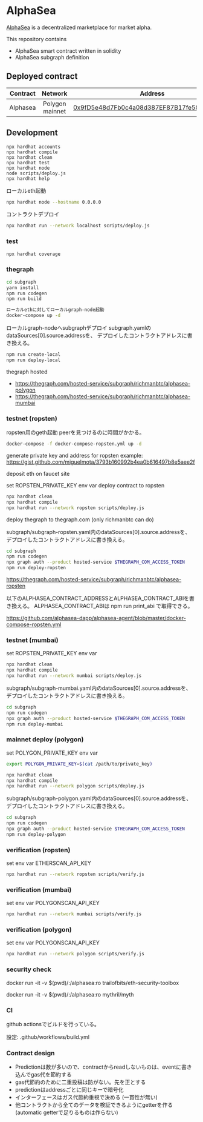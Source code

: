 # AlphaSea

[AlphaSea](https://alphasea.io/) is a decentralized marketplace for market alpha.

This repository contains

- AlphaSea smart contract written in solidity
- AlphaSea subgraph definition

## Deployed contract

|Contract|Network|Address|
|:-:|:-:|:-:|
|Alphasea|Polygon mainnet|[0x9fD5e48d7Fb0c4a08d387EF87B17fe5861DB0506](https://polygonscan.com/address/0x9fD5e48d7Fb0c4a08d387EF87B17fe5861DB0506#code)|

## Development

```shell
npx hardhat accounts
npx hardhat compile
npx hardhat clean
npx hardhat test
npx hardhat node
node scripts/deploy.js
npx hardhat help
```

ローカルeth起動
```bash
npx hardhat node --hostname 0.0.0.0
```

コントラクトデプロイ
```bash
npx hardhat run --network localhost scripts/deploy.js
```

### test

```bash
npx hardhat coverage
```

### thegraph

```bash
cd subgraph
yarn install
npm run codegen
npm run build
```

```bash
ローカルethに対してローカルgraph-node起動
docker-compose up -d
```

ローカルgraph-nodeへsubgraphデプロイ
subgraph.yamlのdataSources[0].source.addressを、
デプロイしたコントラクトアドレスに書き換える。

```bash
npm run create-local
npm run deploy-local
```

thegraph hosted

- https://thegraph.com/hosted-service/subgraph/richmanbtc/alphasea-polygon
- https://thegraph.com/hosted-service/subgraph/richmanbtc/alphasea-mumbai

### testnet (ropsten)

ropsten用のgeth起動
peerを見つけるのに時間がかかる。

```bash
docker-compose -f docker-compose-ropsten.yml up -d
```

generate private key and address for ropsten
example: https://gist.github.com/miguelmota/3793b160992b4ea0b616497b8e5aee2f

deposit eth on faucet site

set ROPSTEN_PRIVATE_KEY env var
deploy contract to ropsten 

```bash
npx hardhat clean
npx hardhat compile
npx hardhat run --network ropsten scripts/deploy.js
```

deploy thegraph to thegraph.com (only richmanbtc can do)

subgraph/subgraph-ropsten.yaml内のdataSources[0].source.addressを、
デプロイしたコントラクトアドレスに書き換える。

```bash
cd subgraph
npm run codegen
npx graph auth --product hosted-service $THEGRAPH_COM_ACCESS_TOKEN
npm run deploy-ropsten
```

https://thegraph.com/hosted-service/subgraph/richmanbtc/alphasea-ropsten

以下のALPHASEA_CONTRACT_ADDRESSとALPHASEA_CONTRACT_ABIを書き換える。
ALPHASEA_CONTRACT_ABIは npm run print_abi で取得できる。

https://github.com/alphasea-dapp/alphasea-agent/blob/master/docker-compose-ropsten.yml

### testnet (mumbai)

set ROPSTEN_PRIVATE_KEY env var

```bash
npx hardhat clean
npx hardhat compile
npx hardhat run --network mumbai scripts/deploy.js
```

subgraph/subgraph-mumbai.yaml内のdataSources[0].source.addressを、
デプロイしたコントラクトアドレスに書き換える。

```bash
cd subgraph
npm run codegen
npx graph auth --product hosted-service $THEGRAPH_COM_ACCESS_TOKEN
npm run deploy-mumbai
```

### mainnet deploy (polygon)

set POLYGON_PRIVATE_KEY env var

```bash
export POLYGON_PRIVATE_KEY=$(cat /path/to/private_key)
```

```bash
npx hardhat clean
npx hardhat compile
npx hardhat run --network polygon scripts/deploy.js
```

subgraph/subgraph-polygon.yaml内のdataSources[0].source.addressを、
デプロイしたコントラクトアドレスに書き換える。

```bash
cd subgraph
npm run codegen
npx graph auth --product hosted-service $THEGRAPH_COM_ACCESS_TOKEN
npm run deploy-polygon
```

### verification (ropsten)

set env var ETHERSCAN_API_KEY

```bash
npx hardhat run --network ropsten scripts/verify.js
```

### verification (mumbai)

set env var POLYGONSCAN_API_KEY

```bash
npx hardhat run --network mumbai scripts/verify.js
```

### verification (polygon)

set env var POLYGONSCAN_API_KEY

```bash
npx hardhat run --network polygon scripts/verify.js
```

### security check

docker run -it -v $(pwd)/:/alphasea:ro trailofbits/eth-security-toolbox

docker run -it -v $(pwd)/:/alphasea:ro mythril/myth

### CI

github actionsでビルドを行っている。

設定: .github/workflows/build.yml

### Contract design

- Predictionは数が多いので、contractからreadしないものは、eventに書き込んでgas代を節約する
- gas代節約のために二重投稿は防がない。先を正とする
- predictionはaddressごとに同じキーで暗号化
- インターフェースはガス代節約重視で決める (一貫性が無い)
- 他コントラクトから全てのデータを検証できるようにgetterを作る (automatic getterで足りるものは作らない)
